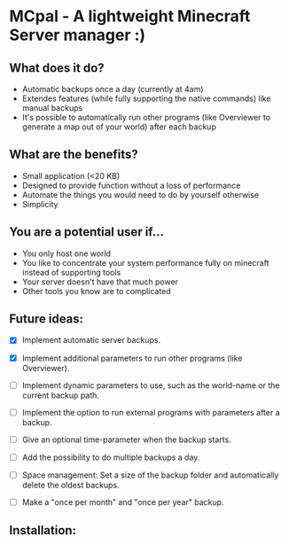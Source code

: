 # MCpal - A lightweight Minecraft Server manager :)

## What does it do?
- Automatic backups once a day (currently at 4am)
- Extendes features (while fully supporting the native commands) like manual backups
- It's possible to automatically run other programs (like Overviewer to generate a map out of your world) after each backup

## What are the benefits?
- Small application (<20 KB)
- Designed to provide function without a loss of performance
- Automate the things you would need to do by yourself otherwise
- Simplicity

## You are a potential user if...
- You only host one world
- You like to concentrate your system performance fully on minecraft instead of supporting tools
- Your server doesn't have that much power
- Other tools you know are to complicated

## Future ideas:
- [x] Implement automatic server backups.
- [x] Implement additional parameters to run other programs (like Overviewer).
- [ ] Implement dynamic parameters to use, such as the world-name or the current backup path.
- [ ] Implement the option to run external programs with parameters after a backup.
- [ ] Give an optional time-parameter when the backup starts.
- [ ] Add the possibility to do multiple backups a day.
- [ ] Space management: Set a size of the backup folder and automatically delete the oldest backups.
- [ ] Make a "once per month" and "once per year" backup.


## Installation:
